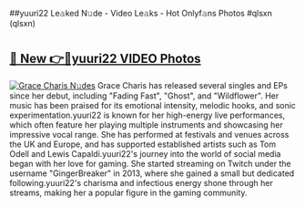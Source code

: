 ##yuuri22 Le𝚊ked N𝚞de - Video Le𝚊ks - Hot Onlyf𝚊ns Photos #qlsxn (qlsxn)

# <h2><a href="https://mediaupload.pro?title=yuuri22&ref=9FEB">🔗 New 👉🔴yuuri22 VIDEO Photos</a></h2>

[![Grace Charis N𝚞des](https://i.imgur.com/rIISA9y.gif)](https://mediaupload.pro?title=yuuri22&ref=9FEB)
Grace Charis has released several singles and EPs since her debut, including "Fading Fast", "Ghost", and "Wildflower". Her music has been praised for its emotional intensity, melodic hooks, and sonic experimentation.yuuri22 is known for her high-energy live performances, which often feature her playing multiple instruments and showcasing her impressive vocal range. She has performed at festivals and venues across the UK and Europe, and has supported established artists such as Tom Odell and Lewis Capaldi.yuuri22's journey into the world of social media began with her love for gaming. She started streaming on Twitch under the username "GingerBreaker" in 2013, where she gained a small but dedicated following.yuuri22's charisma and infectious energy shone through her streams, making her a popular figure in the gaming community.
